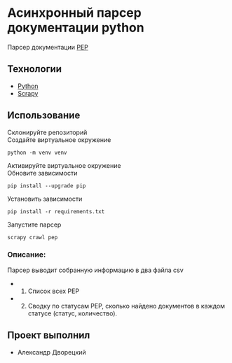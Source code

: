 # Асинхронный парсер документации python
Парсер документации [PEP](https://peps.python.org/)

## Технологии
- [Python](https://www.python.org/)
- [Scrapy](https://scrapy.org)
## Использование
Склонируйте репозиторий  
Создайте виртуальное окружение 
```
python -m venv venv
```
Активируйте виртуальное окружение  
Обновите зависимости 
```
pip install --upgrade pip
```
Установить зависимости 
```
pip install -r requirements.txt
```
Запустите парсер
```
scrapy crawl pep
```

### Описание:
Парсер выводит собранную информацию в два файла csv
- 1. Список всех PEP
- 2. Сводку по статусам PEP, сколько найдено документов в каждом статусе (статус, количество).
## Проект выполнил
- Александр Дворецкий